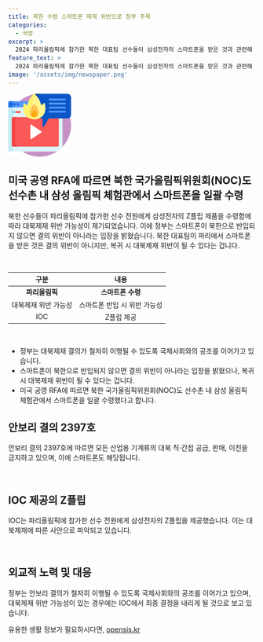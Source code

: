 ```yaml
---
title: 북한 수령 스마트폰 제재 위반으로 정부 주목
categories:
  - 국방
excerpt: >
  2024 파리올림픽에 참가한 북한 대표팀 선수들이 삼성전자의 스마트폰을 받은 것과 관련해 정부는 대북제재 위반 가능성을 언급했지만, 북한으로 반입되지 않으면 결의 위반 아닌 것으로 밝혀졌다. IOC가 선수들에게 제공한 Z플립6은 북한에 반입돼 대북제재 위반이 될 가능성도 제기되고 있다. IOC 측에서는 이에 대한 최종 결정을 내릴 예정이며, 2018년 평창 동계올림픽때와 같은 주의사항이 전달됐는지 여부는 확인되지 않았다.
feature_text: >
  2024 파리올림픽에 참가한 북한 대표팀 선수들이 삼성전자의 스마트폰을 받은 것과 관련해 정부는 대북제재 위반 가능성을 언급했지만, 북한으로 반입되지 않으면 결의 위반 아닌 것으로 밝혀졌다. IOC가 선수들에게 제공한 Z플립6은 북한에 반입돼 대북제재 위반이 될 가능성도 제기되고 있다. IOC 측에서는 이에 대한 최종 결정을 내릴 예정이며, 2018년 평창 동계올림픽때와 같은 주의사항이 전달됐는지 여부는 확인되지 않았다.
image: '/assets/img/newspaper.png'
---
```


<p><img src="/assets/img/news.png" alt="rentncar 속보" /></p>

<h2 data-ke-size="size26">미국 공영 RFA에 따르면 북한 국가올림픽위원회(NOC)도 선수촌 내 삼성 올림픽 체험관에서 스마트폰을 일괄 수령</h2>

<p>북한 선수들이 파리올림픽에 참가한 선수 전원에게 삼성전자의 Z플립 제품을 수령함에 따라 대북제재 위반 가능성이 제기되었습니다. 이에 정부는 스마트폰이 북한으로 반입되지 않으면 결의 위반이 아니라는 입장을 밝혔습니다. 북한 대표팀이 파리에서 스마트폰을 받은 것은 결의 위반이 아니지만, 복귀 시 대북제재 위반이 될 수 있다는 겁니다.</p>

<p data-ke-size="size16">&nbsp;</p>

<div>
<table>
<thead>
<tr>
<th>구분</th>
<th>내용</th>
</tr>
</thead>
<tbody>
<tr>
<td style="text-align: center; height: 20px;"><b>파리올림픽</b></td>
<td style="text-align: center; height: 20px;"><b>스마트폰 수령</b></td>
</tr>
<tr>
<td style="text-align: center; height: 20px;">대북제재 위반 가능성</td>
<td style="text-align: center; height: 20px;">스마트폰 반입 시 위반 가능성</td>
</tr>
<tr>
<td style="text-align: center; height: 20px;">IOC</td>
<td style="text-align: center; height: 20px;">Z플립 제공</td>
</tr>
</tbody>
</table>
</div>

<p data-ke-size="size16">&nbsp;</p>

<ul>
<li>정부는 대북제재 결의가 철저히 이행될 수 있도록 국제사회와의 공조를 이어가고 있습니다.</li>
<li>스마트폰이 북한으로 반입되지 않으면 결의 위반이 아니라는 입장을 밝혔으나, 복귀 시 대북제재 위반이 될 수 있다는 겁니다.</li>
<li>미국 공영 RFA에 따르면 북한 국가올림픽위원회(NOC)도 선수촌 내 삼성 올림픽 체험관에서 스마트폰을 일괄 수령했다고 합니다.</li>
</ul>

<h2 data-ke-size="size26">안보리 결의 2397호</h2>

<p>안보리 결의 2397호에 따르면 모든 산업용 기계류의 대북 직·간접 공급, 판매, 이전을 금지하고 있으며, 이에 스마트폰도 해당됩니다.</p>

<p data-ke-size="size16">&nbsp;</p>

<h2 data-ke-size="size26">IOC 제공의 Z플립</h2>

<p>IOC는 파리올림픽에 참가한 선수 전원에게 삼성전자의 Z플립을 제공했습니다. 이는 대북제재에 따른 사안으로 파악되고 있습니다.</p>

<p data-ke-size="size16">&nbsp;</p>

<h2 data-ke-size="size26">외교적 노력 및 대응</h2>

<p>정부는 안보리 결의가 철저히 이행될 수 있도록 국제사회와의 공조를 이어가고 있으며, 대북제재 위반 가능성이 있는 경우에는 IOC에서 최종 결정을 내리게 될 것으로 보고 있습니다.</p>
유용한 생활 정보가 필요하시다면, <a href="https://opensis.kr" rel="dofollow">opensis.kr</a>


